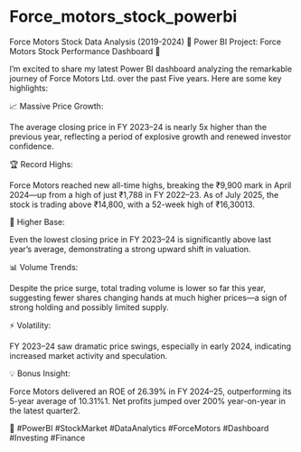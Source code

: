 # Force_motors_stock_powerbi
Force Motors Stock Data Analysis (2019-2024)
🚀 Power BI Project: Force Motors Stock Performance Dashboard 🚀

I’m excited to share my latest Power BI dashboard analyzing the remarkable journey of Force Motors Ltd. over the past Five years. Here are some key highlights:

📈 Massive Price Growth:

 The average closing price in FY 2023–24 is nearly 5x higher than the previous year, reflecting a period of explosive growth and renewed investor confidence.

🏆 Record Highs:

 Force Motors reached new all-time highs, breaking the ₹9,900 mark in April 2024—up from a high of just ₹1,788 in FY 2022–23. As of July 2025, the stock is trading above ₹14,800, with a 52-week high of ₹16,30013.

🔼 Higher Base:

 Even the lowest closing price in FY 2023–24 is significantly above last year’s average, demonstrating a strong upward shift in valuation.

📊 Volume Trends:

 Despite the price surge, total trading volume is lower so far this year, suggesting fewer shares changing hands at much higher prices—a sign of strong holding and possibly limited supply.

⚡ Volatility:

 FY 2023–24 saw dramatic price swings, especially in early 2024, indicating increased market activity and speculation.

💡 Bonus Insight:

 Force Motors delivered an ROE of 26.39% in FY 2024–25, outperforming its 5-year average of 10.31%1. Net profits jumped over 200% year-on-year in the latest quarter2.

🔗 #PowerBI #StockMarket #DataAnalytics #ForceMotors #Dashboard #Investing #Finance
